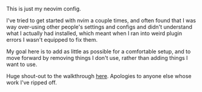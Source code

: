This is just my neovim config.

I've tried to get started with nvim a couple times, and often found that I was way over-using 
other people's settings and configs and didn't understand what I actually had installed, which 
meant when I ran into weird plugin errors I wasn't equipped to fix them.

My goal here is to add as little as possible for a comfortable setup, and to move forward by removing 
things I don't use, rather than adding things I want to use.

Huge shout-out to the walkthrough [here](https://rsdlt.github.io/posts/rust-nvim-ide-guide-walkthrough-development-debug/).
Apologies to anyone else whose work I've ripped off.
